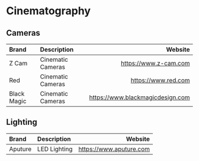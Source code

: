 # Cinematography

## Cameras

| Brand       | Description       | Website                          |
| :---------- | :---------------- | -------------------------------: |
| Z Cam       | Cinematic Cameras | https://www.z-cam.com            |
| Red         | Cinematic Cameras | https://www.red.com              |
| Black Magic | Cinematic Cameras | https://www.blackmagicdesign.com |

## Lighting

| Brand       | Description       | Website                          |
| :---------- | :---------------- | -------------------------------: |
| Aputure     | LED Lighting      | https://www.aputure.com          |
